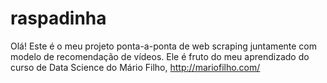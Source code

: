 # raspadinha
Olá! Este é o meu projeto ponta-a-ponta de web scraping juntamente com modelo de recomendação de vídeos. Ele é fruto do meu aprendizado do curso de Data Science do Mário Filho, http://mariofilho.com/
